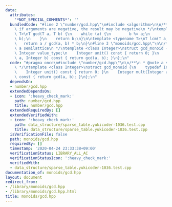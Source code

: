 ```yaml
---
data:
  attributes:
    '*NOT_SPECIAL_COMMENTS*': ''
  bundledCode: "#line 2 \"number/gcd.hpp\"\n#include <algorithm>\n\n/**\n * @note\
    \ if arguments are negative, the result may be negative\n */\ntemplate <typename\
    \ T>\nT gcd(T a, T b) {\n    while (a) {\n        b %= a;\n        std::swap(a,\
    \ b);\n    }\n    return b;\n}\n\ntemplate <typename T>\nT lcm(T a, T b) {\n \
    \   return a / gcd(a, b) * b;\n}\n#line 3 \"monoids/gcd.hpp\"\n\n/**\n * @note\
    \ a semilattice\n */\ntemplate <class Integer>\nstruct gcd_monoid {\n    typedef\
    \ Integer value_type;\n    Integer unit() const { return 0; }\n    Integer mult(Integer\
    \ a, Integer b) const { return gcd(a, b); }\n};\n"
  code: "#pragma once\n#include \"number/gcd.hpp\"\n\n/**\n * @note a semilattice\n\
    \ */\ntemplate <class Integer>\nstruct gcd_monoid {\n    typedef Integer value_type;\n\
    \    Integer unit() const { return 0; }\n    Integer mult(Integer a, Integer b)\
    \ const { return gcd(a, b); }\n};\n"
  dependsOn:
  - number/gcd.hpp
  extendedDependsOn:
  - icon: ':heavy_check_mark:'
    path: number/gcd.hpp
    title: number/gcd.hpp
  extendedRequiredBy: []
  extendedVerifiedWith:
  - icon: ':heavy_check_mark:'
    path: data_structure/sparse_table.yukicoder-1036.test.cpp
    title: data_structure/sparse_table.yukicoder-1036.test.cpp
  isVerificationFile: false
  path: monoids/gcd.hpp
  requiredBy: []
  timestamp: '2020-04-24 23:33:38+09:00'
  verificationStatus: LIBRARY_ALL_AC
  verificationStatusIcon: ':heavy_check_mark:'
  verifiedWith:
  - data_structure/sparse_table.yukicoder-1036.test.cpp
documentation_of: monoids/gcd.hpp
layout: document
redirect_from:
- /library/monoids/gcd.hpp
- /library/monoids/gcd.hpp.html
title: monoids/gcd.hpp
---
```

